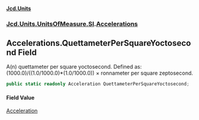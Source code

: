 #### [Jcd.Units](index.md 'index')
### [Jcd.Units.UnitsOfMeasure.SI](Jcd.Units.UnitsOfMeasure.SI.md 'Jcd.Units.UnitsOfMeasure.SI').[Accelerations](Accelerations.md 'Jcd.Units.UnitsOfMeasure.SI.Accelerations')

## Accelerations.QuettameterPerSquareYoctosecond Field

A(n) quettameter per square yoctosecond. Defined as: (1000.0)/((1.0/1000.0)*(1.0/1000.0)) × ronnameter per square zeptosecond.

```csharp
public static readonly Acceleration QuettameterPerSquareYoctosecond;
```

#### Field Value
[Acceleration](Acceleration.md 'Jcd.Units.UnitTypes.Acceleration')
